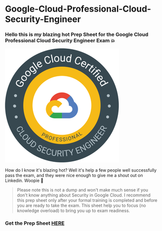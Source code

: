 # Google-Cloud-Professional-Cloud-Security-Engineer

### Hello this is my blazing hot Prep Sheet for the Google Cloud Professional Cloud Security Engineer Exam :boom:

![GCP Sec](images/GCpsec.png)


How do I know it's blazing hot? Well it's help a few people well successfully pass the exam, and they were nice enough to give me a shout out on Linkedin. Woopie :clap:
&nbsp;
&nbsp;

> Please note this is not a dump and won't make much sense if you don't know anything about Security in Google Cloud. I recommend this prep sheet only after your formal training is completed and before you are ready to take the exam. This sheet help you to focus (no knowledge overload) to bring you up to exam readiness.


### Get the Prep Sheet [HERE](https://drive.google.com/file/d/1nik97BgPUuFPx1Os9zEGu2fLnmsXbVfH/view)
